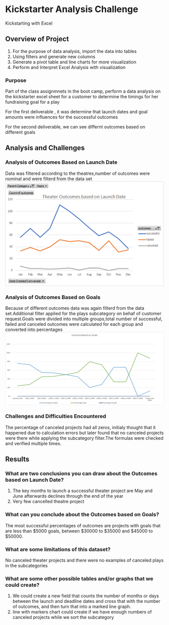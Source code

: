 # Kickstarter Analysis Challenge
Kickstarting with Excel

## Overview of Project
1. For the purpose of data analysis, import the data into tables
2. Using filters and generate new columns
3. Generate a pivot table and line charts for more visualization
4. Perform and Interpret Excel Analysis with visualization

### Purpose
Part of the class assignmnets in the boot camp, perform a data analysis on the kickstarter excel sheet for a customer to determine the timings for her fundraising goal for a play

For the first deliverable , it was determine that launch dates and goal amounts were influences for the successful outcomes

For the second deliverable, we can see differnt outcomes based on different goals

## Analysis and Challenges

### Analysis of Outcomes Based on Launch Date
Data was filtered according to the theatres,number of outcomes were nominal and were filterd from the data set
![Graph 1. Theater Outcomes based on Launch Dates](Resources/Theater_Outcomes_vs_Launch.png)

### Analysis of Outcomes Based on Goals
Because of different outcomes data was again filterd from the data set.Additional filter applied for the plays subcategory on behaf of customer request.Goals were divided into multiple groups,total number of successful, failed and canceled outcomes were calculated for each group and converted into percentages
![Graph 2. Outcomes Based on Goals](Resources/Outcomes_vs_Goals.png)

### Challenges and Difficulties Encountered
The percentage of canceled projects had all zeros, initialy thought that it happened due to calculation errors but later found that no canceled projects were there while applying the subcategory filter.The formulas were checked and verified multiple times.

## Results

### What are two conclusions you can draw about the Outcomes based on Launch Date?
1. The key months to launch a successful theater project are May and June afterwards declines through the end of the year
2. Very few cancelled theatre project

### What can you conclude about the Outcomes based on Goals?
The most successful percentages of outcomes are projects with goals that are less than $5000 goals, between $30000 to $35000 and $45000 to $50000. 

### What are some limitations of this dataset?
No canceled theater projects and there were no examples of canceled plays in the subcategories

### What are some other possible tables and/or graphs that we could create?
1. We could create a new field that counts the number of months or days between the launch and deadline dates and cross that with the number of outcomes, and then turn that into a marked line graph.  
2. line with markers chart could create if we have enough numbers of canceled projects while we sort the subcategory
